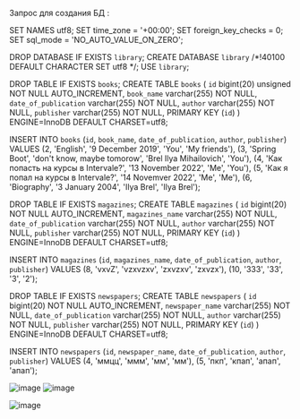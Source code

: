 Запрос для создания БД :

SET NAMES utf8;
SET time_zone = '+00:00';
SET foreign_key_checks = 0;
SET sql_mode = 'NO_AUTO_VALUE_ON_ZERO';

DROP DATABASE IF EXISTS `library`;
CREATE DATABASE `library` /*!40100 DEFAULT CHARACTER SET utf8 */;
USE `library`;

DROP TABLE IF EXISTS `books`;
CREATE TABLE `books` (
  `id` bigint(20) unsigned NOT NULL AUTO_INCREMENT,
  `book_name` varchar(255) NOT NULL,
  `date_of_publication` varchar(255) NOT NULL,
  `author` varchar(255) NOT NULL,
  `publisher` varchar(255) NOT NULL,
  PRIMARY KEY (`id`)
) ENGINE=InnoDB DEFAULT CHARSET=utf8;

INSERT INTO `books` (`id`, `book_name`, `date_of_publication`, `author`, `publisher`) VALUES
(2,	'English',	'9 December 2019',	'You',	'My friends'),
(3,	'Spring Boot',	'don\'t know, maybe tomorow',	'Brel Ilya Mihailovich',	'You'),
(4,	'Как попасть на курсы в Intervale?',	'13 November 2022',	'Me',	'You'),
(5,	'Как я попал на курсы в Intervale?',	'14 Novemver 2022',	'Me',	'Me'),
(6,	'Biography',	'3 January 2004',	'Ilya Brel',	'Ilya Brel');

DROP TABLE IF EXISTS `magazines`;
CREATE TABLE `magazines` (
  `id` bigint(20) NOT NULL AUTO_INCREMENT,
  `magazines_name` varchar(255) NOT NULL,
  `date_of_publication` varchar(255) NOT NULL,
  `author` varchar(255) NOT NULL,
  `publisher` varchar(255) NOT NULL,
  PRIMARY KEY (`id`)
) ENGINE=InnoDB DEFAULT CHARSET=utf8;

INSERT INTO `magazines` (`id`, `magazines_name`, `date_of_publication`, `author`, `publisher`) VALUES
(8,	'vxvZ',	'vzxvzxv',	'zxvzxv',	'zxvzx'),
(10,	'333',	'33',	'3',	'2');

DROP TABLE IF EXISTS `newspapers`;
CREATE TABLE `newspapers` (
  `id` bigint(20) NOT NULL AUTO_INCREMENT,
  `newspaper_name` varchar(255) NOT NULL,
  `date_of_publication` varchar(255) NOT NULL,
  `author` varchar(255) NOT NULL,
  `publisher` varchar(255) NOT NULL,
  PRIMARY KEY (`id`)
) ENGINE=InnoDB DEFAULT CHARSET=utf8;

INSERT INTO `newspapers` (`id`, `newspaper_name`, `date_of_publication`, `author`, `publisher`) VALUES
(4,	'ммцц',	'ммм',	'мм',	'мм'),
(5,	'пкп',	'кпап',	'апап',	'апап');





![image](https://user-images.githubusercontent.com/101255148/200988406-15e6fcc2-5752-4614-8b3e-00bd5b810382.png)
![image](https://user-images.githubusercontent.com/101255148/200988610-724ab61d-242b-4825-ad79-d173a41e2da1.png)

![image](https://user-images.githubusercontent.com/101255148/200988532-49d9929a-a2e8-46cf-8aa3-a32b13e7514a.png)


